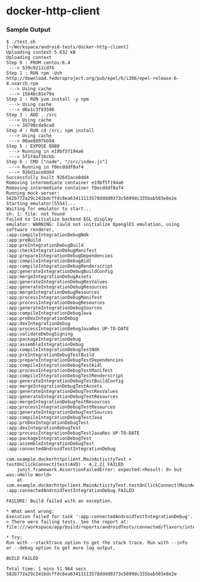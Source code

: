 docker-http-client
==================

### Sample Output

    $ ./test.sh                                                                                                                                                                                                [~/Workspace/android-tests/docker-http-client]
    Uploading context 5.632 kB
    Uploading context 
    Step 0 : FROM centos:6.4
     ---> 539c0211cd76
    Step 1 : RUN rpm -Uvh http://download.fedoraproject.org/pub/epel/6/i386/epel-release-6-8.noarch.rpm
     ---> Using cache
     ---> 15b4bc81e79a
    Step 2 : RUN yum install -y npm
     ---> Using cache
     ---> d6e1c3f93596
    Step 3 : ADD . /src
     ---> Using cache
     ---> 3d798cda9ca8
    Step 4 : RUN cd /src; npm install
     ---> Using cache
     ---> 00ae8897bb94
    Step 5 : EXPOSE 8080
     ---> Running in e19bf5f194a6
     ---> 5f1f4af16cbb
    Step 6 : CMD ["node", "/src/index.js"]
     ---> Running in f0ecdddf8af4
     ---> 926d1ace8dd4
    Successfully built 926d1ace8dd4
    Removing intermediate container e19bf5f194a6
    Removing intermediate container f0ecdddf8af4
    Running mock-server: 582b772a29c241bdcffdc8ea63411113578dddd0373c5699dc335bab503e8e2e
    Starting emulator[5554]...
    Waiting for emulator to start...
    sh: 1: file: not found
    Failed to Initialize backend EGL display
    emulator: WARNING: Could not initialize OpenglES emulation, using software renderer.
    :app:compileIntegrationDebugNdk
    :app:preBuild
    :app:preIntegrationDebugBuild
    :app:checkIntegrationDebugManifest
    :app:prepareIntegrationDebugDependencies
    :app:compileIntegrationDebugAidl
    :app:compileIntegrationDebugRenderscript
    :app:generateIntegrationDebugBuildConfig
    :app:mergeIntegrationDebugAssets
    :app:generateIntegrationDebugResValues
    :app:generateIntegrationDebugResources
    :app:mergeIntegrationDebugResources
    :app:processIntegrationDebugManifest
    :app:processIntegrationDebugResources
    :app:generateIntegrationDebugSources
    :app:compileIntegrationDebugJava
    :app:preDexIntegrationDebug
    :app:dexIntegrationDebug
    :app:processIntegrationDebugJavaRes UP-TO-DATE
    :app:validateDebugSigning
    :app:packageIntegrationDebug
    :app:assembleIntegrationDebug
    :app:compileIntegrationDebugTestNdk
    :app:preIntegrationDebugTestBuild
    :app:prepareIntegrationDebugTestDependencies
    :app:compileIntegrationDebugTestAidl
    :app:processIntegrationDebugTestManifest
    :app:compileIntegrationDebugTestRenderscript
    :app:generateIntegrationDebugTestBuildConfig
    :app:mergeIntegrationDebugTestAssets
    :app:generateIntegrationDebugTestResValues
    :app:generateIntegrationDebugTestResources
    :app:mergeIntegrationDebugTestResources
    :app:processIntegrationDebugTestResources
    :app:generateIntegrationDebugTestSources
    :app:compileIntegrationDebugTestJava
    :app:preDexIntegrationDebugTest
    :app:dexIntegrationDebugTest
    :app:processIntegrationDebugTestJavaRes UP-TO-DATE
    :app:packageIntegrationDebugTest
    :app:assembleIntegrationDebugTest
    :app:connectedAndroidTestIntegrationDebug
    
    com.example.dockerhttpclient.MainActivityTest > testOnClickConnect[test(AVD) - 4.2.2] FAILED 
        junit.framework.AssertionFailedError: expected:<Result: 0> but was:<Hello World>
        at com.example.dockerhttpclient.MainActivityTest.testOnClickConnect(MainActivityTest.java:38)
    :app:connectedAndroidTestIntegrationDebug FAILED
    
    FAILURE: Build failed with an exception.
    
    * What went wrong:
    Execution failed for task ':app:connectedAndroidTestIntegrationDebug'.
    > There were failing tests. See the report at: file:///workspace/app/build/reports/androidTests/connected/flavors/integration/index.html
    
    * Try:
    Run with --stacktrace option to get the stack trace. Run with --info or --debug option to get more log output.
    
    BUILD FAILED
    
    Total time: 1 mins 51.964 secs
    582b772a29c241bdcffdc8ea63411113578dddd0373c5699dc335bab503e8e2e
